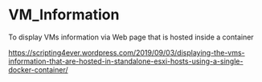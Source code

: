 # VM_Information
To display VMs information via Web page that is hosted inside a container

https://scripting4ever.wordpress.com/2019/09/03/displaying-the-vms-information-that-are-hosted-in-standalone-esxi-hosts-using-a-single-docker-container/

